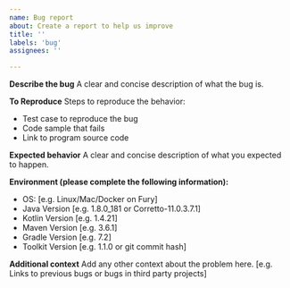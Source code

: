 ```yaml
---
name: Bug report
about: Create a report to help us improve
title: ''
labels: 'bug'
assignees: ''

---
```


**Describe the bug**
A clear and concise description of what the bug is.

**To Reproduce**
Steps to reproduce the behavior:

- Test case to reproduce the bug
- Code sample that fails
- Link to program source code

**Expected behavior**
A clear and concise description of what you expected to happen.

**Environment (please complete the following information):**

- OS: [e.g. Linux/Mac/Docker on Fury]
- Java Version [e.g. 1.8.0_181 or Corretto-11.0.3.7.1]
- Kotlin Version [e.g. 1.4.21]
- Maven Version [e.g. 3.6.1]
- Gradle Version [e.g. 7.2]
- Toolkit Version [e.g. 1.1.0 or git commit hash]

**Additional context**
Add any other context about the problem here. [e.g. Links to previous bugs or bugs in third party projects]
